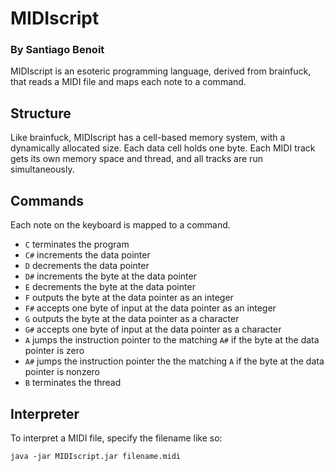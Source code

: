 # MIDIscript
### By Santiago Benoit
MIDIscript is an esoteric programming language, derived from brainfuck, that reads a MIDI file and maps each note to a command.

## Structure
Like brainfuck, MIDIscript has a cell-based memory system, with a dynamically allocated size. Each data cell holds one byte. Each MIDI track gets its own memory space and thread, and all tracks are run simultaneously.

## Commands
Each note on the keyboard is mapped to a command.
- `C` terminates the program
- `C#` increments the data pointer
- `D` decrements the data pointer
- `D#` increments the byte at the data pointer
- `E` decrements the byte at the data pointer
- `F` outputs the byte at the data pointer as an integer
- `F#` accepts one byte of input at the data pointer as an integer
- `G` outputs the byte at the data pointer as a character
- `G#` accepts one byte of input at the data pointer as a character
- `A` jumps the instruction pointer to the matching `A#` if the byte at the data pointer is zero
- `A#` jumps the instruction pointer the the matching `A` if the byte at the data pointer is nonzero
- `B` terminates the thread

## Interpreter
To interpret a MIDI file, specify the filename like so:

`java -jar MIDIscript.jar filename.midi`
